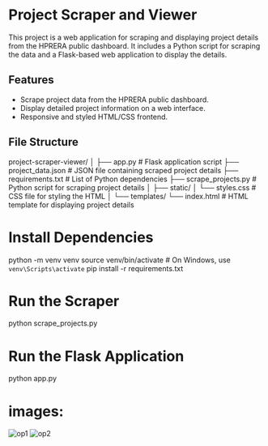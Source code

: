 # Project Scraper and Viewer

This project is a web application for scraping and displaying project details from the HPRERA public dashboard. It includes a Python script for scraping the data and a Flask-based web application to display the details.

## Features

- Scrape project data from the HPRERA public dashboard.
- Display detailed project information on a web interface.
- Responsive and styled HTML/CSS frontend.

## File Structure

project-scraper-viewer/
│
├── app.py # Flask application script
├── project_data.json # JSON file containing scraped project details
├── requirements.txt # List of Python dependencies
├── scrape_projects.py # Python script for scraping project details
│
├── static/
│ └── styles.css # CSS file for styling the HTML
│
└── templates/
  └── index.html # HTML template for displaying project details

# Install Dependencies
python -m venv venv
source venv/bin/activate  # On Windows, use `venv\Scripts\activate`
pip install -r requirements.txt


# Run the Scraper
python scrape_projects.py

# Run the Flask Application
python app.py


# images:
![op1](https://github.com/user-attachments/assets/f7cdee8c-e278-436e-8430-3b236538251f)
![op2](https://github.com/user-attachments/assets/cade44bb-35e8-457e-9d32-d57fbe2ef736)
